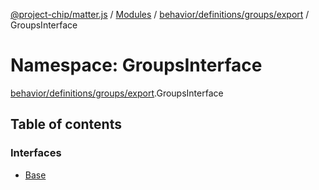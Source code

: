 [@project-chip/matter.js](../README.md) / [Modules](../modules.md) / [behavior/definitions/groups/export](behavior_definitions_groups_export.md) / GroupsInterface

# Namespace: GroupsInterface

[behavior/definitions/groups/export](behavior_definitions_groups_export.md).GroupsInterface

## Table of contents

### Interfaces

- [Base](../interfaces/behavior_definitions_groups_export.GroupsInterface.Base.md)
